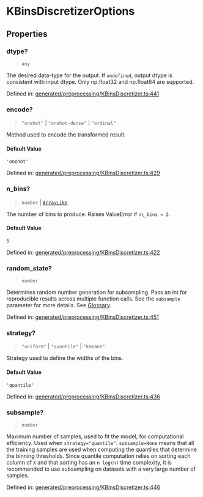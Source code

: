 # KBinsDiscretizerOptions

## Properties

### dtype?

> `any`

The desired data-type for the output. If `undefined`, output dtype is consistent with input dtype. Only np.float32 and np.float64 are supported.

Defined in:  [generated/preprocessing/KBinsDiscretizer.ts:441](https://github.com/transitive-bullshit/scikit-learn-ts/blob/92ab806/packages/sklearn/src/generated/preprocessing/KBinsDiscretizer.ts#L441)

### encode?

> `"onehot"` \| `"onehot-dense"` \| `"ordinal"`

Method used to encode the transformed result.

#### Default Value

`'onehot'`

Defined in:  [generated/preprocessing/KBinsDiscretizer.ts:429](https://github.com/transitive-bullshit/scikit-learn-ts/blob/92ab806/packages/sklearn/src/generated/preprocessing/KBinsDiscretizer.ts#L429)

### n\_bins?

> `number` \| [`ArrayLike`](../types/ArrayLike.md)

The number of bins to produce. Raises ValueError if `n\_bins < 2`.

#### Default Value

`5`

Defined in:  [generated/preprocessing/KBinsDiscretizer.ts:422](https://github.com/transitive-bullshit/scikit-learn-ts/blob/92ab806/packages/sklearn/src/generated/preprocessing/KBinsDiscretizer.ts#L422)

### random\_state?

> `number`

Determines random number generation for subsampling. Pass an int for reproducible results across multiple function calls. See the `subsample` parameter for more details. See [Glossary](../../glossary.html#term-random_state).

Defined in:  [generated/preprocessing/KBinsDiscretizer.ts:451](https://github.com/transitive-bullshit/scikit-learn-ts/blob/92ab806/packages/sklearn/src/generated/preprocessing/KBinsDiscretizer.ts#L451)

### strategy?

> `"uniform"` \| `"quantile"` \| `"kmeans"`

Strategy used to define the widths of the bins.

#### Default Value

`'quantile'`

Defined in:  [generated/preprocessing/KBinsDiscretizer.ts:436](https://github.com/transitive-bullshit/scikit-learn-ts/blob/92ab806/packages/sklearn/src/generated/preprocessing/KBinsDiscretizer.ts#L436)

### subsample?

> `number`

Maximum number of samples, used to fit the model, for computational efficiency. Used when `strategy="quantile"`. `subsample=None` means that all the training samples are used when computing the quantiles that determine the binning thresholds. Since quantile computation relies on sorting each column of `X` and that sorting has an `n log(n)` time complexity, it is recommended to use subsampling on datasets with a very large number of samples.

Defined in:  [generated/preprocessing/KBinsDiscretizer.ts:446](https://github.com/transitive-bullshit/scikit-learn-ts/blob/92ab806/packages/sklearn/src/generated/preprocessing/KBinsDiscretizer.ts#L446)
